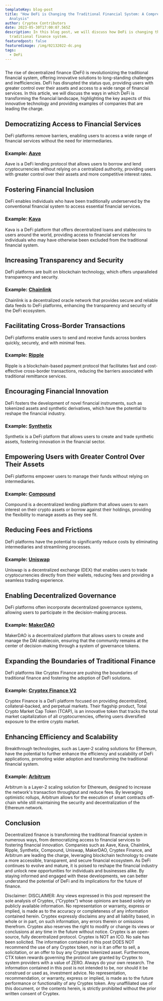 ```yaml
---
templateKey: blog-post
title: "How DeFi is Changing the Traditional Financial System: A Comprehensive
  Analysis"
author: Cryptex Contributors
date: 2023-05-30T17:00:07.565Z
description: In this blog post, we will discuss how DeFi is changing the
  traditional finance system.
featuredpost: false
featuredimage: /img/02132022-dc.png
tags:
  - DeFi
---
```

![]()

The rise of decentralized finance (DeFi) is revolutionizing the traditional financial system, offering innovative solutions to long-standing challenges and inefficiencies. DeFi has disrupted the status quo, providing users with greater control over their assets and access to a wide range of financial services. In this article, we will discuss the ways in which DeFi is transforming the financial landscape, highlighting the key aspects of this innovative technology and providing examples of companies that are leading the charge.

## Democratizing Access to Financial Services

DeFi platforms remove barriers, enabling users to access a wide range of financial services without the need for intermediaries.

### Example: [Aave](https://aave.com/)

Aave is a DeFi lending protocol that allows users to borrow and lend cryptocurrencies without relying on a centralized authority, providing users with greater control over their assets and more competitive interest rates.



## Fostering Financial Inclusion

DeFi enables individuals who have been traditionally underserved by the conventional financial system to access essential financial services.

### Example: [Kava](https://www.kava.io/)

Kava is a DeFi platform that offers decentralized loans and stablecoins to users around the world, providing access to financial services for individuals who may have otherwise been excluded from the traditional financial system.

## Increasing Transparency and Security

DeFi platforms are built on blockchain technology, which offers unparalleled transparency and security.

### Example: [Chainlink](https://chain.link/)

Chainlink is a decentralized oracle network that provides secure and reliable data feeds to DeFi platforms, enhancing the transparency and security of the DeFi ecosystem.

## Facilitating Cross-Border Transactions

DeFi platforms enable users to send and receive funds across borders quickly, securely, and with minimal fees.

### Example: [Ripple](https://ripple.com/)

Ripple is a blockchain-based payment protocol that facilitates fast and cost-effective cross-border transactions, reducing the barriers associated with traditional remittance services.

## Encouraging Financial Innovation

DeFi fosters the development of novel financial instruments, such as tokenized assets and synthetic derivatives, which have the potential to reshape the financial industry.

### Example: [Synthetix](https://synthetix.io/)

Synthetix is a DeFi platform that allows users to create and trade synthetic assets, fostering innovation in the financial sector.

## Empowering Users with Greater Control Over Their Assets

DeFi platforms empower users to manage their funds without relying on intermediaries.

### Example: [Compound](https://compound.finance/)

Compound is a decentralized lending platform that allows users to earn interest on their crypto assets or borrow against their holdings, providing the flexibility to manage assets as they see fit.

## Reducing Fees and Frictions

DeFi platforms have the potential to significantly reduce costs by eliminating intermediaries and streamlining processes.

### Example: [Uniswap](https://uniswap.org/)

Uniswap is a decentralized exchange (DEX) that enables users to trade cryptocurrencies directly from their wallets, reducing fees and providing a seamless trading experience.

## Enabling Decentralized Governance

DeFi platforms often incorporate decentralized governance systems, allowing users to participate in the decision-making process.

### Example: [MakerDAO](https://makerdao.com/en/)

MakerDAO is a decentralized platform that allows users to create and manage the DAI stablecoin, ensuring that the community remains at the center of decision-making through a system of governance tokens.

## Expanding the Boundaries of Traditional Finance

DeFi platforms like Cryptex Finance are pushing the boundaries of traditional finance and fostering the adoption of DeFi solutions.

### Example: [Cryptex Finance V2](https://cryptex.finance/)

Cryptex Finance is a DeFi platform focused on providing decentralized, collateral-backed, and perpetual markets. Their flagship product, Total Crypto Market Cap Token (TCAP), is an innovative token that tracks the total market capitalization of all cryptocurrencies, offering users diversified exposure to the entire crypto market.

## Enhancing Efficiency and Scalability

Breakthrough technologies, such as Layer-2 scaling solutions for Ethereum, have the potential to further enhance the efficiency and scalability of DeFi applications, promoting wider adoption and transforming the traditional financial system.

### Example: [Arbitrum](https://arbitrum.foundation/)

Arbitrum is a Layer-2 scaling solution for Ethereum, designed to increase the network's transaction throughput and reduce fees. By leveraging optimistic rollups, Arbitrum allows for the execution of smart contracts off-chain while still maintaining the security and decentralization of the Ethereum network.

## Conclusion

Decentralized finance is transforming the traditional financial system in numerous ways, from democratizing access to financial services to fostering financial innovation. Companies such as Aave, Kava, Chainlink, Ripple, Synthetix, Compound, Uniswap, MakerDAO, Cryptex Finance, and Arbitrum are leading the charge, leveraging blockchain technology to create a more accessible, transparent, and secure financial ecosystem. As DeFi continues to evolve and mature, it is poised to reshape the financial industry and unlock new opportunities for individuals and businesses alike. By staying informed and engaged with these developments, we can better understand the potential of DeFi and its implications for the future of finance.



Disclaimer: DISCLAIMER: Any views expressed in this post represent the sole analysis of Cryptex, (“Cryptex”) whose opinions are based solely on publicly available information. No representation or warranty, express or implied, is made as to the accuracy or completeness of any information contained herein. Cryptex expressly disclaims any and all liability based, in whole or in part, on such information, any errors therein or omissions therefrom. Cryptex also reserves the right to modify or change its views or conclusions at any time in the future without notice. Cryptex is an open-source, fully decentralized protocol. Cryptex is NOT an ICO. No sale has been solicited. The information contained in this post DOES NOT recommend the use of any Cryptex token, nor is it an offer to sell, a solicitation, or an offer to buy any Cryptex tokenized asset. Furthermore, CTX token rewards governing the protocol are granted by Cryptex to system providers with a value of ZERO. Always do your own research. The information contained in this post is not intended to be, nor should it be construed or used as, investment advice. No representation, recommendation, or warranty, express or implied, is made as to the future performance or functionality of any Cryptex token. Any unaffiliated use of this document, or the contents herein, is strictly prohibited without the prior written consent of Cryptex.